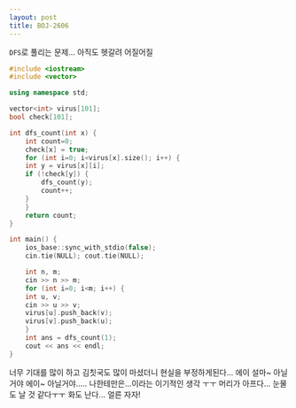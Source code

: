```yaml
---
layout: post
title: BOJ-2606
---
```


`DFS`로 풀리는 문제... 아직도 헷갈려 어질어질

``` cpp
#include <iostream>
#include <vector>

using namespace std;

vector<int> virus[101];
bool check[101];

int dfs_count(int x) {
    int count=0;
    check[x] = true;
    for (int i=0; i<virus[x].size(); i++) {
	int y = virus[x][i];
	if (!check[y]) {
	    dfs_count(y);
	    count++;
	}
    }
    return count;
}

int main() {
    ios_base::sync_with_stdio(false);
    cin.tie(NULL); cout.tie(NULL);

    int n, m;
    cin >> n >> m;
    for (int i=0; i<m; i++) {
	int u, v;
	cin >> u >> v;
	virus[u].push_back(v);
	virus[v].push_back(u);
    }
    int ans = dfs_count(1);
    cout << ans << endl;
}
```

너무 기대를 많이 하고 김칫국도 많이 마셨더니 현실을 부정하게된다... 에이 설마~ 아닐거야 에이~ 아닐거야..... 나한테만은...이라는 이기적인 생각 ㅜㅜ 머리가 아프다... 눈물도 날 것 같다ㅜㅜ 화도 난다... 얼른 자자!
